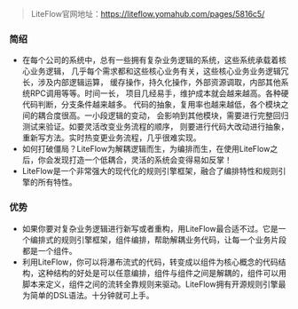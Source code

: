 > LiteFlow官网地址：https://liteflow.yomahub.com/pages/5816c5/
### 简绍
- 在每个公司的系统中，总有一些拥有复杂业务逻辑的系统，这些系统承载着核心业务逻辑，
几乎每个需求都和这些核心业务有关，这些核心业务业务逻辑冗长，涉及内部逻辑运算，
缓存操作，持久化操作，外部资源调取，内部其他系统RPC调用等等。时间一长，
项目几经易手，维护成本就会越来越高。各种硬代码判断，分支条件越来越多。
代码的抽象，复用率也越来越低，各个模块之间的耦合度很高。一小段逻辑的变动，
会影响到其他模块，需要进行完整回归测试来验证。如要灵活改变业务流程的顺序， 
则要进行代码大改动进行抽象，重新写方法。实时热变更业务流程，几乎很难实现。
- 如何打破僵局？LiteFlow为解耦逻辑而生，为编排而生，在使用LiteFlow之后，你会发现打造一个低耦合，灵活的系统会变得易如反掌！
- LiteFlow是一个非常强大的现代化的规则引擎框架，融合了编排特性和规则引擎的所有特性。
### 优势
- 如果你要对复杂业务逻辑进行新写或者重构，用LiteFlow最合适不过。它是一个编排式的规则引擎框架，组件编排，帮助解耦业务代码，让每一个业务片段都是一个组件。
- 利用LiteFlow，你可以将瀑布流式的代码，转变成以组件为核心概念的代码结构，这种结构的好处是可以任意编排，组件与组件之间是解耦的，组件可以用脚本来定义，组件之间的流转全靠规则来驱动。LiteFlow拥有开源规则引擎最为简单的DSL语法。十分钟就可上手。